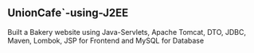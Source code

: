 ## UnionCafe`-using-J2EE
Built a Bakery website using Java-Servlets, Apache Tomcat, DTO, JDBC, Maven, Lombok, JSP for Frontend and MySQL for Database
